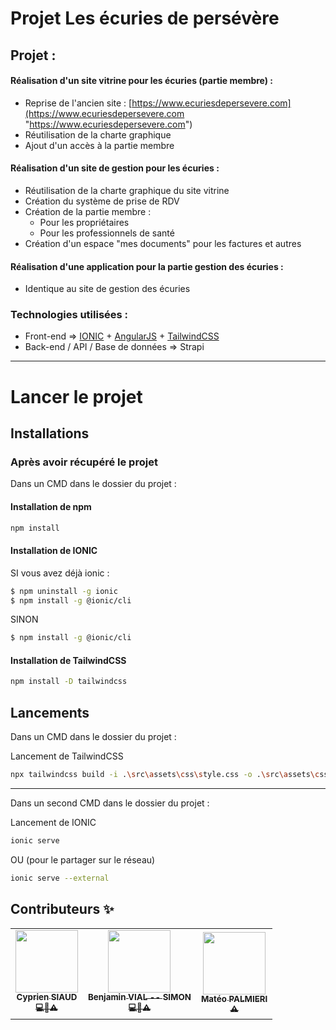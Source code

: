 # Projet Les écuries de persévère

## Projet :
#### Réalisation d'un site vitrine pour les écuries (partie membre) :
- Reprise de l'ancien site : [https://www.ecuriesdepersevere.com](https://www.ecuriesdepersevere.com "https://www.ecuriesdepersevere.com")
- Réutilisation de la charte graphique
- Ajout d'un accès à la partie membre

#### Réalisation d'un site de gestion pour les écuries :
- Réutilisation de la charte graphique du site vitrine
- Création du système de prise de RDV
- Création de la partie membre :
	- Pour les propriétaires
	- Pour les professionnels de santé
- Création d'un espace "mes documents" pour les factures et autres

#### Réalisation d'une application pour la partie gestion des écuries :
- Identique au site de gestion des écuries

### Technologies utilisées :
- Front-end => [IONIC](https://ionicframework.com "IONIC") + [AngularJS](https://angular.io "AngularJS") + [TailwindCSS](https://tailwindcss.com "TailwindCSS")
- Back-end / API / Base de données => Strapi

---

# Lancer le projet
## Installations
### Après avoir récupéré le projet
Dans un CMD dans le dossier du projet :

#### Installation de npm

```sh
npm install 
```

#### Installation de IONIC

SI vous avez déjà ionic :
```sh
$ npm uninstall -g ionic
$ npm install -g @ionic/cli
```
SINON
```sh
$ npm install -g @ionic/cli
```

#### Installation de TailwindCSS

```sh
npm install -D tailwindcss
```

## Lancements
Dans un CMD dans le dossier du projet :

Lancement de TailwindCSS

```sh
npx tailwindcss build -i .\src\assets\css\style.css -o .\src\assets\css\output.css --watch
```
---
Dans un second CMD dans le dossier du projet :

Lancement de IONIC

```sh
ionic serve
```
OU (pour le partager sur le réseau)

```sh
ionic serve --external
```


## Contributeurs ✨

<table><tr><td align="center"><a href="https://github.com/CSIAUD"><img src="https://avatars.githubusercontent.com/u/74303569?v=4?s=100" width="100px;" alt=""/><br /><sub><b>Cyprien SIAUD<br>💻🎨⚠️</b></sub></a></td><td align="center"><a href="https://github.com/Benji290402"><img src="https://avatars.githubusercontent.com/u/71979279?v=4?s=100" width="100px;" alt=""/><br /><sub><b>Benjamin VIAL -- SIMON<br>💻🎨⚠️</b></sub></a></td><td align="center"><a href="https://github.com/Mateopalm"><img src="https://avatars.githubusercontent.com/u/73243815?v=4?s=100" width="100px;" alt=""/><br /><sub><b>Matéo PALMIERI<br>⚠️</b></sub></a></td></tr></table>
